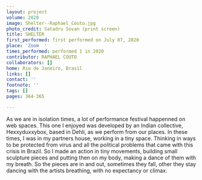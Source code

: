 ```yaml
---
layout: project
volume: 2020
image: Shelter--Raphael_Couto.jpg
photo_credit: Satadru Sovan (print screen)
title: SHELTER
first_performed: first performed on July 07, 2020
place: 'Zoom  '
times_performed: performed 1 in 2020
contributor: RAPHAEL COUTO
collaborators: []
home: Rio de Janeiro, Brasil
links: []
contact: ''
footnote: ''
tags: []
pages: 364-365

---
```


As we are in isolation times, a lot of performance festival happenned on web spaces. This one I enjoyed was developed by an Indian collective, Hexxyduxxybox, based in Dehli, as we perform from our places.
In these times, I was in my partners house, working in a tiny space. Thinking in ways to be protected from virus and all the political problems that came with this crisis in Brazil. So I made an action in tiny movements, building small sculpture pieces and putting then on my body, making a dance of them with my breath. So the pieces are in and out, sometimes they fall, other they stay dancing with the artists breathing, with no expectancy or climax.


